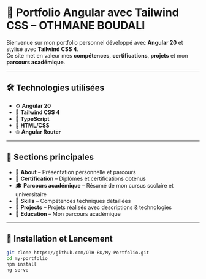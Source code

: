 # 🚀 Portfolio Angular avec Tailwind CSS – OTHMANE BOUDALI

Bienvenue sur mon portfolio personnel développé avec **Angular 20** et stylisé avec **Tailwind CSS 4**.  
Ce site met en valeur mes **compétences**, **certifications**, **projets** et mon **parcours académique**.

---

## 🛠️ Technologies utilisées

- ⚙️ **Angular 20**
- 🎨 **Tailwind CSS 4**
- 🧠 **TypeScript**
- 🧾 **HTML/CSS**
- 🌐 **Angular Router**

---

## 📁 Sections principales

- 👤 **About** – Présentation personnelle et parcours
- 📜 **Certification** – Diplômes et certifications obtenus
- 🎓 **Parcours académique** – Résumé de mon cursus scolaire et universitaire
- 💼 **Skills** – Compétences techniques détaillées
- 🧪 **Projects** – Projets réalisés avec descriptions & technologies
- 🏫 **Education** – Mon parcours académique

---

## 🚧 Installation et Lancement

```bash
git clone https://github.com/OTH-BD/My-Portfolio.git
cd my-portfolio
npm install
ng serve